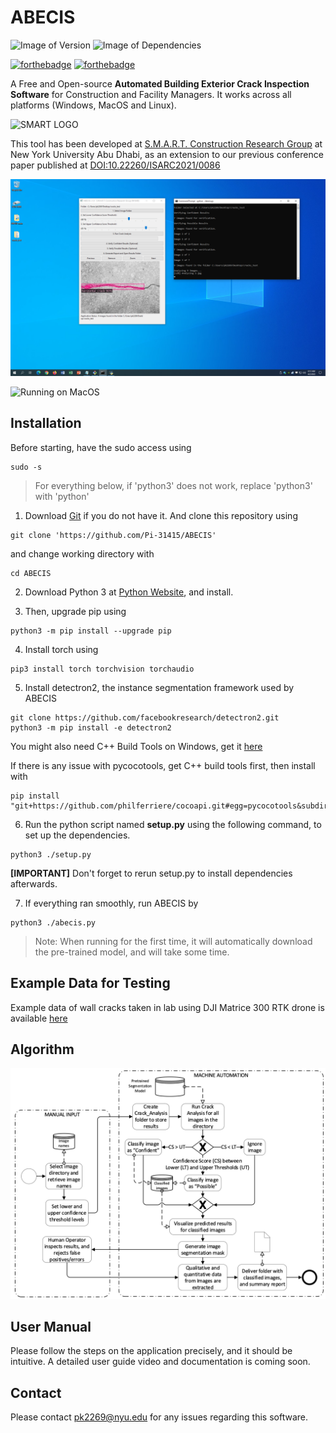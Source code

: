 # ABECIS

![Image of Version](https://img.shields.io/badge/version-v1.0-green)
![Image of Dependencies](https://img.shields.io/badge/dependencies-up%20to%20date-brightgreen)

[![forthebadge](https://forthebadge.com/images/badges/made-with-python.svg)](https://forthebadge.com)
[![forthebadge](https://forthebadge.com/images/badges/powered-by-qt.svg)](https://forthebadge.com)

A Free and Open-source **Automated Building Exterior Crack Inspection Software** for Construction and Facility Managers. It works across all platforms (Windows, MacOS and Linux).

![SMART LOGO](https://nyuad.nyu.edu/content/nyuad/en/home/research/faculty-labs-and-projects/smart-construction-research-group/jcr:content/mainparsys/columncontol_1182373776/columnpar4_1/image/image.adaptive.m1524841438804/394.jpg)

This tool has been developed at [S.M.A.R.T. Construction Research Group](https://nyuad.nyu.edu/en/research/faculty-labs-and-projects/smart-construction-research-group.html) at New York University Abu Dhabi, as an extension to our previous conference paper published at [DOI:10.22260/ISARC2021/0086](http://dx.doi.org/10.22260/ISARC2021/0086)

![Running on Windows](./media/windows.png)

![Running on MacOS](./media/mac.png)

## Installation

Before starting, have the sudo access using

```
sudo -s
```

> For everything below, if 'python3' does not work, replace 'python3' with 'python'

1. Download [Git](https://git-scm.com/) if you do not have it. And clone this repository using

```
git clone 'https://github.com/Pi-31415/ABECIS'
```

and change working directory with

```
cd ABECIS
```

2. Download Python 3 at [Python Website](https://www.python.org/downloads/), and install.

3. Then, upgrade pip using

```
python3 -m pip install --upgrade pip
```

4. Install torch using

```
pip3 install torch torchvision torchaudio
```

5. Install detectron2, the instance segmentation framework used by ABECIS

```
git clone https://github.com/facebookresearch/detectron2.git
python3 -m pip install -e detectron2
```

You might also need C++ Build Tools on Windows, get it [here](https://visualstudio.microsoft.com/visual-cpp-build-tools/)

If there is any issue with pycocotools, get C++ build tools first, then install with

```
pip install "git+https://github.com/philferriere/cocoapi.git#egg=pycocotools&subdirectory=PythonAPI"
```

6. Run the python script named **setup.py** using the following command, to set up the dependencies.

```
python3 ./setup.py
```

**[IMPORTANT]** Don't forget to rerun setup.py to install dependencies afterwards.

7. If everything ran smoothly, run ABECIS by

```
python3 ./abecis.py
```

> Note: When running for the first time, it will automatically download the pre-trained model, and will take some time.

## Example Data for Testing

Example data of wall cracks taken in lab using DJI Matrice 300 RTK drone is available [here](https://drive.google.com/drive/folders/1JAcw_7Kw_XL5GmNh1KUp9vH67yRvDQyM?usp=sharing)

## Algorithm

<img src="./media/algorithm.png">

## User Manual

Please follow the steps on the application precisely, and it should be intuitive. A detailed user guide video and documentation is coming soon.

## Contact

Please contact <pk2269@nyu.edu> for any issues regarding this software.
